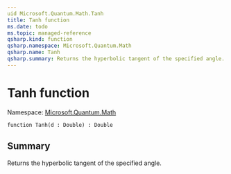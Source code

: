 ```yaml
---
uid Microsoft.Quantum.Math.Tanh
title: Tanh function
ms.date: todo
ms.topic: managed-reference
qsharp.kind: function
qsharp.namespace: Microsoft.Quantum.Math
qsharp.name: Tanh
qsharp.summary: Returns the hyperbolic tangent of the specified angle.
---
```


# Tanh function

Namespace: [Microsoft.Quantum.Math](xref:Microsoft.Quantum.Math)

```qsharp
function Tanh(d : Double) : Double
```

## Summary
Returns the hyperbolic tangent of the specified angle.
